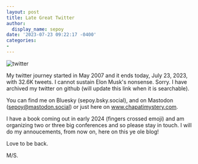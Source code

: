 ```yaml
---
layout: post
title: Late Great Twitter
author:
  display_name: sepoy
date: '2023-07-23 09:22:17 -0400'
categories:
-
---
```


![twitter]({{site.baseurl}}/img/uploads/2023/twitter.jpg)

My twitter journey started in May 2007 and it ends today, July 23, 2023, with 32.6K tweets. I cannot sustain Elon Musk's nonsense. Sorry. I have archived my twitter on github (will update this link when it is searchable).

You can find me on Bluesky (sepoy.bsky.social), and on Mastodon (sepoy@mastodon.social) or just here on www.chapatimystery.com.

I have a book coming out in early 2024 (fingers crossed emoji) and am organizing two or three big conferences and so please stay in touch. I will do my annoucements, from now on, here on this ye ole blog!

Love to be back.

M/S.
